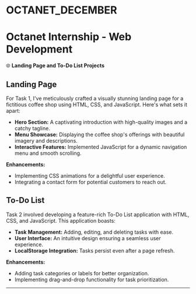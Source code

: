 # OCTANET_DECEMBER

# Octanet Internship - Web Development

🌐 **Landing Page and To-Do List Projects**

## Landing Page

For Task 1, I've meticulously crafted a visually stunning landing page for a fictitious coffee shop using HTML, CSS, and JavaScript. Here's what sets it apart:

- **Hero Section:** A captivating introduction with high-quality images and a catchy tagline.
- **Menu Showcase:** Displaying the coffee shop's offerings with beautiful imagery and descriptions.
- **Interactive Features:** Implemented JavaScript for a dynamic navigation menu and smooth scrolling.

**Enhancements:**
- Implementing CSS animations for a delightful user experience.
- Integrating a contact form for potential customers to reach out. 

## To-Do List

Task 2 involved developing a feature-rich To-Do List application with HTML, CSS, and JavaScript. This application boasts:

- **Task Management:** Adding, editing, and deleting tasks with ease.
- **User Interface:** An intuitive design ensuring a seamless user experience.
- **LocalStorage Integration:** Tasks persist even after a page refresh.

**Enhancements:**
- Adding task categories or labels for better organization.
- Implementing drag-and-drop functionality for task prioritization.

---






